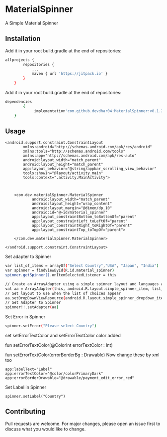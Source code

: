 # MaterialSpinner
A Simple Material Spinner
 

## Installation
Add it in your root build.gradle at the end of repositories:
```bash
allprojects {
		repositories {
			...
			maven { url 'https://jitpack.io' }
		}
	}
```

Add it in your root build.gradle at the end of repositories:
```bash
dependencies 
        {
	         implementation'com.github.devdhar04:MaterialSpinner:v0.1.2'
	}
```

 

## Usage

```<?xml version="1.0" encoding="utf-8"?>
<android.support.constraint.ConstraintLayout
        xmlns:android="http://schemas.android.com/apk/res/android"
        xmlns:tools="http://schemas.android.com/tools"
        xmlns:app="http://schemas.android.com/apk/res-auto"
        android:layout_width="match_parent"
        android:layout_height="match_parent"
        app:layout_behavior="@string/appbar_scrolling_view_behavior"
        tools:showIn="@layout/activity_main"
        tools:context=".activity.MainActivity">



    <com.dev.materialSpinner.MaterialSpinner
            android:layout_width="match_parent"
            android:layout_height="wrap_content"
            android:layout_margin="@dimen/dp_10"
            android:id="@+id/material_spinner"
            app:layout_constraintBottom_toBottomOf="parent"
            app:layout_constraintLeft_toLeftOf="parent"
            app:layout_constraintRight_toRightOf="parent"
            app:layout_constraintTop_toTopOf="parent">

    </com.dev.materialSpinner.MaterialSpinner>

</android.support.constraint.ConstraintLayout>
```

Set adapter to Spinner
```bash
var list_of_items = arrayOf("Select Country","USA", "Japan", "India")
var spinner = findViewById(R.id.material_spinner)
spinner.getSpinner().onItemSelectedListener = this

// Create an ArrayAdapter using a simple spinner layout and languages array
val aa = ArrayAdapter(this, android.R.layout.simple_spinner_item, list_of_items)
// Set layout to use when the list of choices appear
aa.setDropDownViewResource(android.R.layout.simple_spinner_dropdown_item)
// Set Adapter to Spinner
spinner!!.setAdapter(aa)

```

Set Error in Spinner
```bash
spinner.setError("Please select Country")
```
set setErrorTextColor and setErrorTextColor color added

fun setErrorTextColor(@ColorInt errorTextColor : Int)

fun setErrorTextColor(errorBorderBg : Drawable)
Now change these by xml too
```
app:labelText="Label"
app:errorTextColor="@color/colorPrimaryDark"
app:errorBorderDrawable="@drawable/payment_edit_error_red"
```
Set Label in Spinner
```
spinner.setLabel("Country")
```

## Contributing
Pull requests are welcome. For major changes, please open an issue first to discuss what you would like to change.


